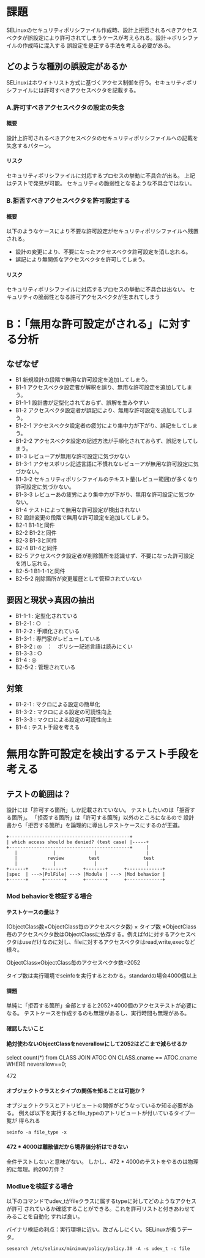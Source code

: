 # 課題
SELinuxのセキュリティポリシファイル作成時、設計上拒否されるべきアクセスベクタが誤設定により許可されてしまうケースが考えられる。設計→ポリシファイルの作成時に混入する
誤設定を是正する手法を考える必要がある。
## どのような種別の誤設定があるか
SELinuxはホワイトリスト方式に基づくアクセス制御を行う。セキュリティポリシファイルには許可すべきアクセスベクタを記載する。

### A.許可すべきアクセスベクタの設定の失念
#### 概要
設計上許可されるべきアクセスベクタのセキュリティポリシファイルへの記載を失念するパターン。
#### リスク
セキュリティポリシファイルに対応するプロセスの挙動に不具合が出る。
上記はテストで発見が可能。
セキュリティの脆弱性となるような不具合ではない。


### B.拒否すべきアクセスベクタを許可設定する
#### 概要
以下のようなケースにより不要な許可設定がセキュリティポリシファイルへ残置される。
+ 設計の変更により、不要になったアクセスベクタ許可設定を消し忘れる。
+ 誤記により無関係なアクセスベクタを許可してしまう。
#### リスク
セキュリティポリシファイルに対応するプロセスの挙動に不具合は出ない。
セキュリティの脆弱性となる許可アクセスベクタが生まれてしまう

# B：「無用な許可設定がされる」に対する分析
## なぜなぜ
* B1 新規設計の段階で無用な許可設定を追加してしまう。
* B1-1 アクセスベクタ設定者が解釈を誤り、無用な許可設定を追加してしまう。
* B1-1-1 設計書が定型化されておらず、誤解を生みやすい
* B1-2 アクセスベクタ設定者が誤記により、無用な許可設定を追加してしまう。
* B1-2-1 アクセスベクタ設定者の疲労により集中力が下がり、誤記をしてしまう。
* B1-2-2 アクセスベクタ設定の記述方法が手順化されておらず、誤記をしてしまう。
* B1-3 レビューアが無用な許可設定に気づかない
* B1-3-1 アクセスポリシ記述言語に不慣れなレビューアが無用な許可設定に気づかない。
* B1-3-2 セキュリティポリシファイルのテキスト量(レビュー範囲)が多くなり許可設定に気づかない。
* B1-3-3 レビューあの疲労により集中力が下がり、無用な許可設定に気づかない。
* B1-4 テストによって無用な許可設定が検出されない
* B2 設計変更の段階で無用な許可設定を追加してしまう。
* B2-1 B1-1と同件
* B2-2 B1-2と同件
* B2-3 B1-3と同件
* B2-4 B1-4と同件
* B2-5 アクセスベクタ設定者が削除箇所を認識せず、不要になった許可設定を消し忘れる。
* B2-5-1 B1-1-1と同件
* B2-5-2 削除箇所が変更履歴として管理されていない

## 要因と現状→真因の抽出
* B1-1-1 : 定型化されている
* B1-2-1 : ○　：　
* B1-2-2 : 手順化されている
* B1-3-1 : 専門家がレビューしている
* B1-3-2 : ◎　：　ポリシー記述言語は読みにくい
* B1-3-3 : ○
* B1-4 : ◎
* B2-5-2 : 管理されている

## 対策
* B1-2-1 : マクロによる設定の簡単化
* B1-3-2 : マクロによる設定の可読性向上
* B1-3-3 : マクロによる設定の可読性向上
* B1-4 : テスト手段を考える

# 無用な許可設定を検出するテスト手段を考える
## テストの範囲は？
設計には「許可する箇所」しか記載されていない。
テストしたいのは「拒否する箇所」。
「拒否する箇所」は「許可する箇所」以外のところになるので
設計書から「拒否する箇所」を論理的に導出しテストケースにするのが王道。
```
+--------------------------------------------+
| which access should be denied? (test case) |-----+
+--------------------------------------------+     |
   |             |              |                  |
   |           review         test                test
   |             |              |                  |
+------+     +-------+      +-------+      +-------------+
|spec  | --->|PolFile| ---> |Module | ---> |Mod behavior |
+------+     +-------+      +-------+      +-------------+

```
### Mod behaviorを検証する場合

#### テストケースの量は？
(ObjectClass数×ObjectClass毎のアクセスベクタ数) × タイプ数
※ObjectClass毎のアクセスベクタ数はObjectClassに依存する。例えばfdに対するアクセスベクタはuseだけなのに対し、fileに対するアクセスベクタはread,write,execなど様々。

ObjectClass×ObjectClass毎のアクセスベクタ数=2052

タイプ数は実行環境でseinfoを実行するとわかる。standardの場合4000個以上

#### 課題 
 単純に「拒否する箇所」全部とすると2052×4000個のアクセステストが必要になる。
テストケースを作成するのも無理があるし、実行時間も無理がある。
#### 確認したいこと
#### 絶対使わないObjectClassをneverallowにして2052はどこまで減らせるか

select count(*) from CLASS JOIN ATOC ON CLASS.cname == ATOC.cname WHERE neverallow==0;

472

#### オブジェクトクラスとタイプの関係を知ることは可能か？
オブジェクトクラスとアトリビュートの関係がどうなっているか知る必要がある。
例えば以下を実行するとfile_typeのアトリビュートが付いているタイプ一覧が
得られる
```
seinfo -a file_type -x 
```
#### 472 * 4000は離散値だから境界値分析はできない
全件テストしないと意味がない。
しかし、472 * 4000のテストをやるのは物理的に無理。約200万件？

### Modlueを検証する場合
以下のコマンドでudev_tがfileクラスに属するtypeに対してどのようなアクセスが許可
されているか確認することができる。これを許可リストと付きあわせてみることを自動化
すれば良い。

バイナリ検証の利点：実行環境に近い。改ざんしにくい。SELinuxが扱うデータ。

```
sesearch /etc/selinux/minimum/policy/policy.30 -A -s udev_t -c file
```
